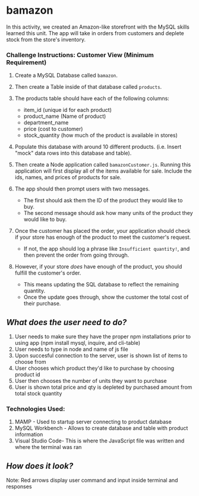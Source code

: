 # bamazon
In this activity, we created an Amazon-like storefront with the MySQL skills  learned this unit. The app will take in orders from customers and deplete stock from the store's inventory. 

### Challenge Instructions: Customer View (Minimum Requirement)

1. Create a MySQL Database called `bamazon`.

2. Then create a Table inside of that database called `products`.

3. The products table should have each of the following columns:
   * item_id (unique id for each product)
   * product_name (Name of product)
   * department_name
   * price (cost to customer)
   * stock_quantity (how much of the product is available in stores)

4. Populate this database with around 10 different products. (i.e. Insert "mock" data rows into this database and table).

5. Then create a Node application called `bamazonCustomer.js`. Running this application will first display all of the items available for sale. Include the ids, names, and prices of products for sale.

6. The app should then prompt users with two messages.

   * The first should ask them the ID of the product they would like to buy.
   * The second message should ask how many units of the product they would like to buy.

7. Once the customer has placed the order, your application should check if your store has enough of the product to meet the customer's request.

   * If not, the app should log a phrase like `Insufficient quantity!`, and then prevent the order from going through.

8. However, if your store _does_ have enough of the product, you should fulfill the customer's order.
   * This means updating the SQL database to reflect the remaining quantity.
   * Once the update goes through, show the customer the total cost of their purchase.
 
 ## *What does the user need to do?*
 1. User needs to make sure they have the proper npm installations prior to using app (npm install mysql, inquire, and cli-table)
 2. User needs to type in node and name of js file
 3. Upon succesful connection to the server, user is shown list of items to choose from
 4. User chooses which product they'd like to purchase by choosing product id
 5. User then chooses the number of units they want to purchase
 6. User is shown total price and qty is depleted by purchased amount from total stock quantity
 
 
### Technologies Used:
1. MAMP - Used to startup server connecting to product database
2. MySQL Workbench - Allows to create database and table with product information
3. Visual Studio Code- This is where the JavaScript file was written and where the terminal was ran

## *How does it look?*
Note: Red arrows display user command and input inside terminal and responses

